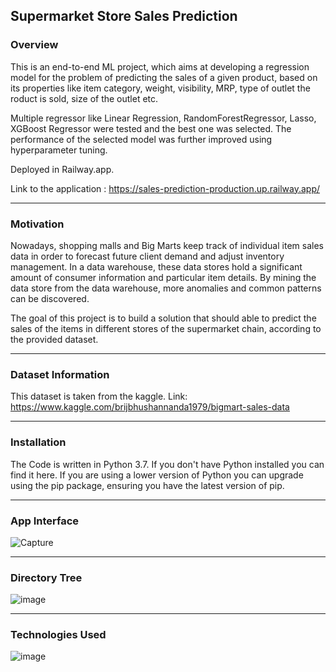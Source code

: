 ## Supermarket Store Sales Prediction

### Overview

This is an end-to-end ML project, which aims at developing a regression model for the problem of predicting the sales of a given product, based on its properties like item category, weight, visibility, MRP, type of outlet the roduct is sold, size of the outlet etc.

Multiple regressor like Linear Regression, RandomForestRegressor, Lasso, XGBoost Regressor were tested and the best one was selected. The performance of the selected model was further improved using hyperparameter tuning.

Deployed in Railway.app.

Link to the application : https://sales-prediction-production.up.railway.app/

*************************************************

### Motivation

Nowadays, shopping malls and Big Marts keep track of individual item sales data in order to forecast future client demand and adjust inventory management. In a data warehouse, these data stores hold a significant amount of consumer information and particular item details. By mining the data store from the data warehouse, more anomalies and common patterns can be discovered.

The goal of this project is to build a solution that should able to predict the sales of the items in different stores of the supermarket chain, according to the provided dataset.

**************************************************

### Dataset Information

This dataset is taken from the kaggle. Link: https://www.kaggle.com/brijbhushannanda1979/bigmart-sales-data

***************************************************

### Installation

The Code is written in Python 3.7. If you don't have Python installed you can find it here. If you are using a lower version of Python you can upgrade using the pip package, ensuring you have the latest version of pip.

*****************************************************

### App Interface

![Capture](https://user-images.githubusercontent.com/77207245/224479168-9a5eb38e-0bb0-4e99-8ff5-96cb50ff22c8.PNG)

*****************************************************

### Directory Tree

![image](https://user-images.githubusercontent.com/77207245/224477824-c52f7e96-4b20-4898-9e2c-275e0fc81c19.png)


*****************************************************

### Technologies Used

![image](https://user-images.githubusercontent.com/77207245/224478400-7288b9a0-ef21-4d6d-bba7-47aae9daf11a.png)
